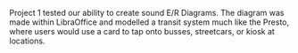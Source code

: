 Project 1 tested our ability to create sound E/R Diagrams. 
The diagram was made within LibraOffice and modelled a transit system much like the Presto, where users would use a card to tap onto busses, streetcars, or kiosk at locations.
